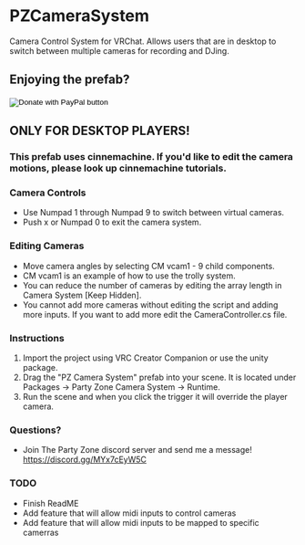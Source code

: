 # PZCameraSystem

Camera Control System for VRChat. Allows users that are in desktop to switch between multiple cameras for recording and DJing.

## Enjoying the prefab?

<form action="https://www.paypal.com/donate" method="post" target="_top">
<input type="hidden" name="business" value="QXEYT9DHDXAUC" />
<input type="hidden" name="no_recurring" value="0" />
<input type="hidden" name="item_name" value="Help inspire me to continue creating new VRChat Prefabs and other software!" />
<input type="hidden" name="currency_code" value="USD" />
<input type="image" src="https://www.paypalobjects.com/en_US/i/btn/btn_donateCC_LG.gif" border="0" name="submit" title="PayPal - The safer, easier way to pay online!" alt="Donate with PayPal button" />
<img alt="" border="0" src="https://www.paypal.com/en_US/i/scr/pixel.gif" width="1" height="1" />
</form>

## ONLY FOR DESKTOP PLAYERS!

### This prefab uses cinnemachine. If you'd like to edit the camera motions, please look up cinnemachine tutorials.

### Camera Controls

- Use Numpad 1 through Numpad 9 to switch between virtual cameras.
- Push x or Numpad 0 to exit the camera system.

### Editing Cameras

- Move camera angles by selecting CM vcam1 - 9 child components.
- CM vcam1 is an example of how to use the trolly system.
- You can reduce the number of cameras by editing the array length in Camera System [Keep Hidden].
- You cannot add more cameras without editing the script and adding more inputs. If you want to add more edit the CameraController.cs file.

### Instructions

1.  Import the project using VRC Creator Companion or use the unity package.
2.  Drag the "PZ Camera System" prefab into your scene. It is located under Packages -> Party Zone Camera System -> Runtime.
3.  Run the scene and when you click the trigger it will override the player camera.

### Questions?

- Join The Party Zone discord server and send me a message! https://discord.gg/MYx7cEyW5C

### TODO

- Finish ReadME
- Add feature that will allow midi inputs to control cameras
- Add feature that will allow midi inputs to be mapped to specific camerras
